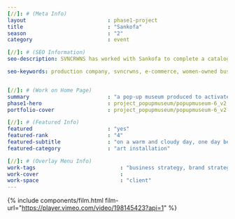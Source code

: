 ```yaml
---
[//]: # (Meta Info)
layout 							: phase1-project
title 							: "Sankofa"
season                          : "2"
category 						: event

[//]: # (SEO Information)
seo-description: SVNCRWNS has worked with Sankofa to complete a catalog of work.  We offered brand styling, consulting, event activation, and content production.

seo-keywords: production company, svncrwns, e-commerce, women-owned businesses, creative team, consulting, business operations, launch my brand, manage my brand, photography, videography, special projects


[//]: # (Work on Home Page)
summary                         : "a pop-up museum produced to activate the youth community in Baltimore"
phase1-hero                     : project_popupmuseum/popupmuseum-6_v2.jpg
portfolio-cover					: project_popupmuseum/popupmuseum-6_v2.jpg

[//]: # (Featured Info)
featured 						: "yes"
featured-rank					: "4"
featured-subtitle				: "on a warm and cloudy day, one day before rain poured from the clouds"
featured-category				: "art installation"

[//]: # (Overlay Menu Info)
work-tags 							: "business strategy, brand strategy, brand activation, social media management, photography, short film, art installation"
work-cover							:
work-space 							: "client"
---
```


{% include components/film.html film-url="https://player.vimeo.com/video/198145423?api=1" %}
